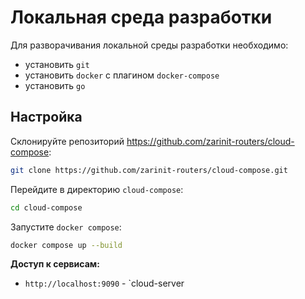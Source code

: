 # Локальная среда разработки

Для разворачивания локальной среды разработки необходимо:

- установить `git`
- установить `docker` с плагином `docker-compose`
- установить `go`

## Настройка

Склонируйте репозиторий <https://github.com/zarinit-routers/cloud-compose>:

```bash
git clone https://github.com/zarinit-routers/cloud-compose.git
```

Перейдите в директорию `cloud-compose`:

```bash
cd cloud-compose
```

Запустите `docker compose`:

```bash
docker compose up --build
```

**Доступ к сервисам:**

- `http://localhost:9090` - `cloud-server
